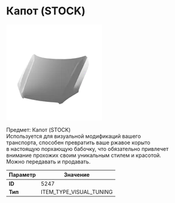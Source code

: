# Капот (STOCK)

![Item Image](../img/5247.webp?raw=true)

Предмет: Капот (STOCK)<br>Используется для визуальной модификаций вашего<br>транспорта, способен превратить ваше ржавое корыто<br>в настоящую порхающую бабочку, что обязательно привлечет<br>внимание прохожих своим уникальным стилем и красотой.<br>Можно передавать и продавать.


| Параметр | Значение |
|----------|----------|
| **ID** | 5247 |
| **Тип** | ITEM_TYPE_VISUAL_TUNING |

